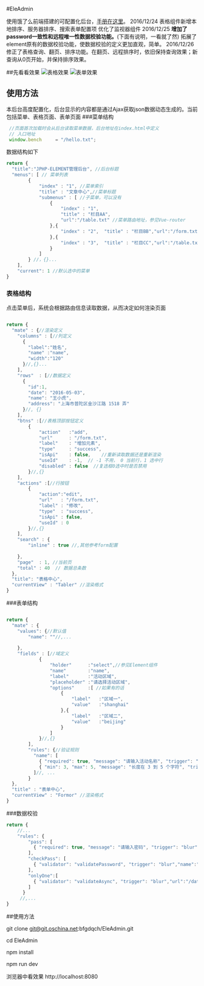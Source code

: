 #EleAdmin

使用饿了么前端搭建的可配置化后台，[手册在这里](http://www.kancloud.cn/jixzfw/ele_admin)。
2016/12/24 
  表格组件新增本地排序、服务器排序、搜索表单配置项
  优化了监视器组件
2016/12/25
   **增加了password一致性和远程唯一性数据校验功能。**(下面有说明，一看就了然) 拓展了element原有的数据校验功能，使数据校验的定义更加直观，简单。
2016/12/26
  修正了表格查询、翻页、排序功能。在翻页、远程排序时，依旧保持查询效果；新查询从0页开始，并保持排序效果。
  
##先看看效果
![表格效果](http://git.oschina.net/uploads/images/2016/1224/083631_6b448b48_45533.jpeg "表格示例")
![表单效果](http://git.oschina.net/uploads/images/2016/1221/150557_9ba5805b_45533.jpeg "表单示例")

## 使用方法
本后台高度配置化，后台显示的内容都是通过Ajax获取json数据动态生成的。当前包括菜单、表格页面、表单页面
###菜单结构
```javascript
 //页面首次加载时会从后台读取菜单数据，后台地址在index.html中定义
 // 入口地址
 window.bench     = "/hello.txt";
```
数据结构如下
```javascript
return {
  "title":"JPHP-ELEMENT管理后台", //后台标题
  "menus": [ // 菜单列表
        {
            "index" : "1", //菜单索引
            "title" : "文章中心",//菜单标题
            "submenus" : [ //子菜单，可以没有
                {
                    "index" : "1", 
                    "title" : "栏目AA",
                    "url":"/table.txt" //菜单路由地址，参见Vue-router
                },{
                    "index" : "2",  "title" : "栏目BB","url":"/form.txt"
                },{
                    "index" : "3",  "title" : "栏目CC","url":"/table.txt"
                }
            ]
        } //，{}...
    ],
    "current": 1 //默认选中的菜单
}
```
### 表格结构
点击菜单后，系统会根据路由信息读取数据，从而决定如何渲染页面
```javascript

return {
  "mate" : {//渲染定义
    "columns" : [//列定义
      {
        "label":"姓名", 
        "name" :"name",
        "width":"120"
      }//,{}...
    ],
    "rows"  : [//数据定义
      {
        "id":1,
        "date": "2016-05-03",
        "name": "王小虎",
        "address": "上海市普陀区金沙江路 1518 弄"
      }//, {}
    ],
    "btns" :[//表格顶部按钮定义
        {
            "action"   :"add",
            "url"      : "/form.txt",
            "label"    : "增加元素",
            "type"     : "success",
            "isApi"    : false,    //重新读取数据还是重新渲染
            "useId"    : -1,  // -1 不用， 0 当前行，1 选中行
            "disabled" : false  //复选框0选中时是否禁用
        }//,{}
    ],
    "actions" :[//行按钮
        {
            "action":"edit",
            "url"   : "/form.txt",
            "label" : "修改",
            "type"  : "success",
            "isApi" : false,
            "useId" : 0 
        }//,{}
    ],
    "search" : {
        "inline" : true //,其他参考form配置
       
    },
    "page"  : 1, //当前页
    "total" : 40  // 数据总条数
  },
  "title": "表格中心",
  "currentView" : "Tabler" //渲染格式
}
```
###表单结构
```javascript

return {
  "mate" : {
    "values": {//默认值
        "name": ""//,...
    
    },
    "fields" : [//域定义
            {
                "holder"      :"select",//参见Element组件
                "name"        :"name",
                "label"       :"活动区域",
                "placeholder" :"请选择活动区域",
                "options"     :[ //如果有的话
                    {
                        "label"   :"区域一",
                        "value"   :"shanghai"
                    },{
                        "label"   :"区域二",
                        "value"   :"beijing"
                    }
                ]
            }//,{}
        ],
        "rules": {//验证规则
          "name": [
            { "required": true, "message": "请输入活动名称", "trigger": "blur" },
            { "min": 3, "max": 5, "message": "长度在 3 到 5 个字符", "trigger": "blur" }
          ]//, ...
        }
  },
  "title" : "表单中心",
  "currentView" : "Formor" //渲染格式
}

```

###数据校验
```javascript
return {
    //...
    "rules": {
        "pass": [
          { "required": true, "message": "请输入密码", "trigger": "blur" }
        ],
        "checkPass": [
          { "validator": "validatePassword", "trigger": "blur","name":"pass","message":"请检查密码"}
        ],
        "onlyOne":[
          { "validator": "validateAsync", "trigger": "blur","url":"/data/only.php" }
        ]
      }
     //,...
}
```

##使用方法

git clone git@git.oschina.net:bfgdqch/EleAdmin.git

cd EleAdmin

npm install

npm run dev

浏览器中看效果 http://localhost:8080